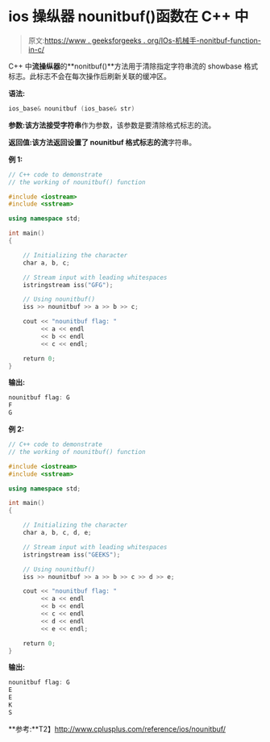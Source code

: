 # ios 操纵器 nounitbuf()函数在 C++ 中

> 原文:[https://www . geeksforgeeks . org/IOs-机械手-nonitbuf-function-in-c/](https://www.geeksforgeeks.org/ios-manipulators-nounitbuf-function-in-c/)

C++ 中**流操纵器**的**nonitbuf()**方法用于清除指定字符串流的 showbase 格式标志。此标志不会在每次操作后刷新关联的缓冲区。

**语法:**

```cpp
ios_base& nounitbuf (ios_base& str)

```

**参数:**该方法接受**字符串**作为参数，该参数是要清除格式标志的流。

**返回值:**该方法返回设置了 nounitbuf 格式标志的**流**字符串。

**例 1:**

```cpp
// C++ code to demonstrate
// the working of nounitbuf() function

#include <iostream>
#include <sstream>

using namespace std;

int main()
{

    // Initializing the character
    char a, b, c;

    // Stream input with leading whitespaces
    istringstream iss("GFG");

    // Using nounitbuf()
    iss >> nounitbuf >> a >> b >> c;

    cout << "nounitbuf flag: "
         << a << endl
         << b << endl
         << c << endl;

    return 0;
}
```

**输出:**

```cpp
nounitbuf flag: G
F
G

```

**例 2:**

```cpp
// C++ code to demonstrate
// the working of nounitbuf() function

#include <iostream>
#include <sstream>

using namespace std;

int main()
{

    // Initializing the character
    char a, b, c, d, e;

    // Stream input with leading whitespaces
    istringstream iss("GEEKS");

    // Using nounitbuf()
    iss >> nounitbuf >> a >> b >> c >> d >> e;

    cout << "nounitbuf flag: "
         << a << endl
         << b << endl
         << c << endl
         << d << endl
         << e << endl;

    return 0;
}
```

**输出:**

```cpp
nounitbuf flag: G
E
E
K
S

```

**参考:**T2】http://www.cplusplus.com/reference/ios/nounitbuf/